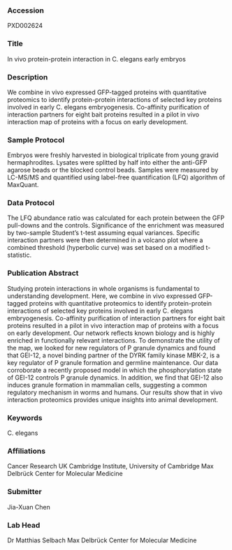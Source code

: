 ### Accession
PXD002624

### Title
In vivo protein-protein interaction in C. elegans early embryos

### Description
We combine in vivo expressed GFP-tagged proteins with quantitative proteomics to identify protein-protein interactions of selected key proteins involved in early C. elegans embryogenesis. Co-affinity purification of interaction partners for eight bait proteins resulted in a pilot in vivo interaction map of proteins with a focus on early development.

### Sample Protocol
Embryos were freshly harvested in biological triplicate from young gravid hermaphrodites. Lysates were splitted by half into either the anti-GFP agarose beads or the blocked control beads. Samples were measured by LC-MS/MS and quantified using label-free quantification (LFQ) algorithm of MaxQuant.

### Data Protocol
The LFQ abundance ratio was calculated for each protein between the GFP pull-downs and the controls. Significance of the enrichment was measured by two-sample Student’s t-test assuming equal variances. Specific interaction partners were then determined in a volcano plot where a combined threshold (hyperbolic curve) was set based on a modified t-statistic.

### Publication Abstract
Studying protein interactions in whole organisms is fundamental to understanding development. Here, we combine in vivo expressed GFP-tagged proteins with quantitative proteomics to identify protein-protein interactions of selected key proteins involved in early C. elegans embryogenesis. Co-affinity purification of interaction partners for eight bait proteins resulted in a pilot in vivo interaction map of proteins with a focus on early development. Our network reflects known biology and is highly enriched in functionally relevant interactions. To demonstrate the utility of the map, we looked for new regulators of P granule dynamics and found that GEI-12, a novel binding partner of the DYRK family kinase MBK-2, is a key regulator of P granule formation and germline maintenance. Our data corroborate a recently proposed model in which the phosphorylation state of GEI-12 controls P granule dynamics. In addition, we find that GEI-12 also induces granule formation in mammalian cells, suggesting a common regulatory mechanism in worms and humans. Our results show that in vivo interaction proteomics provides unique insights into animal development.

### Keywords
C. elegans

### Affiliations
Cancer Research UK Cambridge Institute, University of Cambridge
Max Delbrück Center for Molecular Medicine

### Submitter
Jia-Xuan Chen

### Lab Head
Dr Matthias Selbach
Max Delbrück Center for Molecular Medicine


